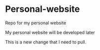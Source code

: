 # Personal-website
Repo for my personal website

My personal website will be developed later

This is a new change that I need to pull. 
